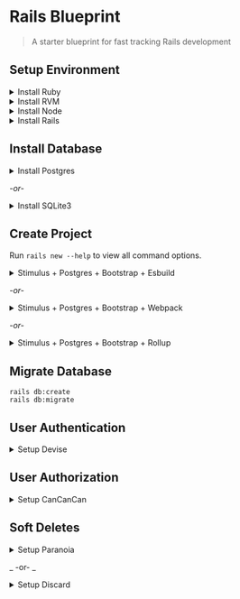 # Rails Blueprint
> A starter blueprint for fast tracking Rails development

## Setup Environment
<details>
  <summary>Install Ruby</summary>

  [https://guides.rubyonrails.org/getting_started.html#installing-ruby](https://guides.rubyonrails.org/getting_started.html#installing-ruby)

  ```console
  ruby -v 
  ```
</details>

<details>
  <summary>Install RVM</summary>

  [https://rvm.io/rvm/install](https://rvm.io/rvm/install)

  ```console
  rvm --default use 3.0.0 
  ```
</details>

<details>
  <summary>Install Node</summary>

  [https://guides.rubyonrails.org/getting_started.html#installing-node-js-and-yarn](https://guides.rubyonrails.org/getting_started.html#installing-node-js-and-yarn)

  ```console
  npm -v
  ```
  
  ```console
  yarn -v
  ```
</details>

<details>
  <summary>Install Rails</summary>

  [https://guides.rubyonrails.org/getting_started.html#creating-a-new-rails-project-installing-rails-installing-rails]

  ```console
  gem install rails -v 7.0.0
  ```
  
  ```console
  rails -v
  ```
</details>

## Install Database
<details>
  <summary>Install Postgres</summary>

  [https://www.postgresql.org/download/macosx/](https://www.postgresql.org/download/macosx/)

  ```console
  psql --version
  ```
</details>

_-or-_

<details>
  <summary>Install SQLite3</summary>

  [https://guides.rubyonrails.org/getting_started.html#installing-sqlite3](https://guides.rubyonrails.org/getting_started.html#installing-sqlite3)
</details>

## Create Project
Run `rails new --help` to view all command options.

<details>
  <summary>Stimulus + Postgres + Bootstrap + Esbuild</summary>

  ```console
  rails new . -s --git --database=postgresql --css=bootstrap --javascript=esbuild
  ```
</details>

_-or-_

<details>
  <summary>Stimulus + Postgres + Bootstrap + Webpack</summary>

  ```console
  rails new . -s --git --database=postgresql --css=tailwind --javascript=webpack
  ```
</details>

_-or-_

<details>
  <summary>Stimulus + Postgres + Bootstrap + Rollup</summary>

  ```console
  rails new . -s --git --database=postgresql --css=tailwind --javascript=rollup
  ```
</details>

## Migrate Database

```console
rails db:create
rails db:migrate
```

## User Authentication

<details>
  <summary>Setup Devise</summary>

  [Devise](https://github.com/heartcombo/devise) is flexible authentication solution for Rails with Warden.

  ```console
    rails app:template LOCATION="https://railsbytes.com/script/X8Bsjx"
  ```
  Installation Questions:
  - What do you want to call your Devise model? `User`
  - Do you want to any extra attributes to User? `y`
  - What attributes? `name` _# use comma separated list of attributes_

  Post Installation Steps:
  1. In `config/environments/development.rb`, add `config.action_mailer.default_url_options = { host: 'localhost', port: 3000 }`
  2. Migrate Database:
  ```console
  rails db:migrate
  ```

  Learning More:
  - [Configuring Models](https://github.com/heartcombo/devise#configuring-models)
  - [Configuring Views](https://github.com/heartcombo/devise#configuring-views)
  - [Controller Filters](https://github.com/heartcombo/devise#controller-filters-and-helpers)
  - [Configuring Routes](https://github.com/heartcombo/devise#configuring-routes)
  - [GoRails Tutorial](https://gorails.com/episodes/user-authentication-with-devise)
</details>

## User Authorization

<details>
  <summary>Setup CanCanCan</summary>

  [CanCanCan](https://github.com/CanCanCommunity/cancancan) is authorization Gem for Ruby on Rails.

  ```console
  rails app:template LOCATION='https://railsbytes.com/script/V33sj3'
  ```

  Learning More:
  - [Defining Abilities](https://github.com/CanCanCommunity/cancancan#define-abilities)
  - [Checking Abilities](https://github.com/CanCanCommunity/cancancan#check-abilities)
  - [Controller Helpers](https://github.com/CanCanCommunity/cancancan#controller-helpers)
  - [Developer Guide](https://github.com/CanCanCommunity/cancancan/blob/develop/docs/README.md)
  - [GoRails Tutorial](https://gorails.com/episodes/authorization-with-cancancan)
</details>

## Soft Deletes
<details>
  <summary>Setup Paranoia</summary>

  [Paranoia](https://github.com/rubysherpas/paranoia) provides soft deletes functionality to ActiveRecord.

  ```console
  rails app:template LOCATION='https://railsbytes.com/script/Xg8s3J'
  ```

  Learning More:
  - [Migrate Models](https://github.com/rubysherpas/paranoia#run-your-migrations-for-the-desired-models)
  - [Model Usage](https://github.com/rubysherpas/paranoia#usage)
  - [GoRails Tutorial](https://gorails.com/episodes/soft-delete-with-paranoia)
</details>

_ -or- _

<details>
  <summary>Setup Discard</summary>

  [Discard](https://github.com/jhawthorn/discard), soft deletes for ActiveRecord done right.

  ```console
  rails app:template LOCATION='https://railsbytes.com/templates/z0gsEQ'
  ```

  Learning More:
  - [Migrate Models](https://github.com/jhawthorn/discard#usage)
  - [Discard Record](https://github.com/jhawthorn/discard#discard-a-record)
  - [Undiscard Record](https://github.com/jhawthorn/discard#undiscard-a-record)
  - [Default Scopes](https://github.com/jhawthorn/discard#default-scope)
</details>